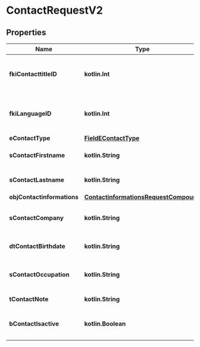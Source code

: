 
# ContactRequestV2

## Properties
| Name | Type | Description | Notes |
| ------------ | ------------- | ------------- | ------------- |
| **fkiContacttitleID** | **kotlin.Int** | The unique ID of the Contacttitle.  Valid values:  |Value|Description| |-|-| |1|Ms.| |2|Mr.| |4|(Blank)| |5|Me (For Notaries)| |  |
| **fkiLanguageID** | **kotlin.Int** | The unique ID of the Language.  Valid values:  |Value|Description| |-|-| |1|French| |2|English| |  |
| **eContactType** | [**FieldEContactType**](FieldEContactType.md) |  |  |
| **sContactFirstname** | **kotlin.String** | The First name of the contact |  |
| **sContactLastname** | **kotlin.String** | The Last name of the contact |  |
| **objContactinformations** | [**ContactinformationsRequestCompound**](ContactinformationsRequestCompound.md) |  |  |
| **sContactCompany** | **kotlin.String** | The Company name of the contact |  [optional] |
| **dtContactBirthdate** | **kotlin.String** | The Birth Date of the contact |  [optional] |
| **sContactOccupation** | **kotlin.String** | The occupation of the Contact |  [optional] |
| **tContactNote** | **kotlin.String** | The note of the Contact |  [optional] |
| **bContactIsactive** | **kotlin.Boolean** | Whether the contact is active or not |  [optional] |



